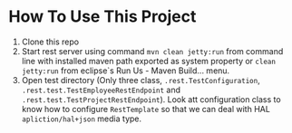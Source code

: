 How To Use This Project
=======================

1. Clone this repo
2. Start rest server using command ```mvn clean jetty:run``` from command line with installed maven path exported as system property or ```clean jetty:run``` from eclipse`s Run Us - Maven Build... menu.
3. Open test directory (Only three class, ```.rest.TestConfiguration```, ```.rest.test.TestEmployeeRestEndpoint``` and ```.rest.test.TestProjectRestEndpoint```). Look att configuration class to know how to configure ```RestTemplate``` so that we can deal with HAL ```apliction/hal+json``` media type.